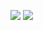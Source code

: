 ![](https://github.com/qq1415551519/ThinkPhp5/blob/master/ThinkPhp5/public/deng/img/favicon.png) 
![](https://github.com/qq1415551519/ThinkPhp5/blob/master/ThinkPhp5/public/deng/img/imooc1001.png)

